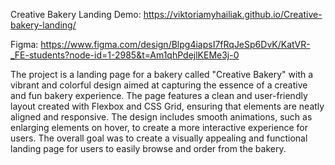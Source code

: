 Creative Bakery Landing
Demo: https://viktoriamyhailiak.github.io/Creative-bakery-landing/

Figma: https://www.figma.com/design/Blpg4iapsI7fRqJeSp6DvK/KatVR-_FE-students?node-id=1-2985&t=Am1qhPdejlKEMe3j-0

The project is a landing page for a bakery called "Creative Bakery" with a vibrant and colorful design aimed at capturing the essence of a creative and fun bakery experience. The page features a clean and user-friendly layout created with Flexbox and CSS Grid, ensuring that elements are neatly aligned and responsive. The design includes smooth animations, such as enlarging elements on hover, to create a more interactive experience for users. The overall goal was to create a visually appealing and functional landing page for users to easily browse and order from the bakery.
